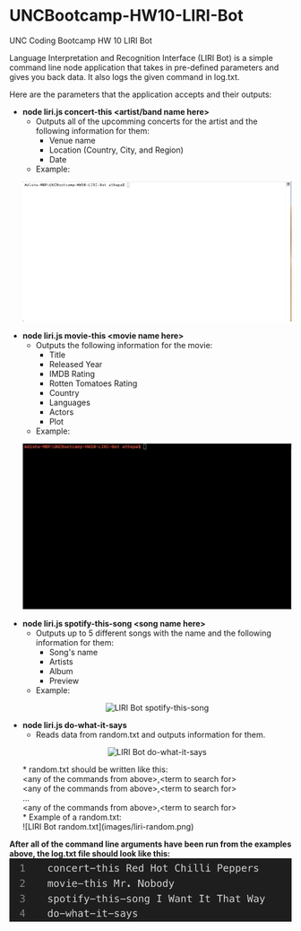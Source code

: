 # UNCBootcamp-HW10-LIRI-Bot
UNC Coding Bootcamp HW 10 LIRI Bot

Language Interpretation and Recognition Interface (LIRI Bot) is a simple command line node application that takes in pre-defined parameters and gives you back data. It also logs the given command in log.txt.

Here are the parameters that the application accepts and their outputs:

* <strong>node liri.js concert-this &lt;artist/band name here></strong>
  * Outputs all of the upcomming concerts for the artist and the following information for them:
    * Venue name
    * Location (Country, City, and Region)
    * Date
  * Example:
  <p align="center">
  <img src="images/liri-concert-this.gif" alt="LIRI Bot concert-this">
  </p>
* <strong>node liri.js movie-this &lt;movie name here></strong>
  * Outputs the following information for the movie:
    * Title
    * Released Year
    * IMDB Rating
    * Rotten Tomatoes Rating
    * Country
    * Languages
    * Actors
    * Plot
  * Example:
  <p align="center">
  <img src="images/liri-movie-this.gif" alt="LIRI Bot movie-this">
  </p>
* <strong>node liri.js spotify-this-song &lt;song name here></strong>
  * Outputs up to 5 different songs with the name and the following information for them:
    * Song's name
    * Artists
    * Album
    * Preview
  * Example:
  <p align="center">
  <img src="images/liri-spotify-this-song.gif" alt="LIRI Bot spotify-this-song">
  </p>
* <strong>node liri.js do-what-it-says</strong>
  * Reads data from random.txt and outputs information for them.
  <p align="center">
  <img src="images/liri-do-what-it-says.gif" alt="LIRI Bot do-what-it-says">
  </p>
  * random.txt should be written like this: <br>
      &lt;any of the commands from above>,&lt;term to search for> <br>
      &lt;any of the commands from above>,&lt;term to search for> <br>
      ... <br>
      &lt;any of the commands from above>,&lt;term to search for> <br>
   * Example of a random.txt: <br>
     ![LIRI Bot random.txt](images/liri-random.png)

<strong>After all of the command line arguments have been run from the examples above, the log.txt file should look like this:</strong>
![LIRI Bot log.txt](images/liri-log.png)
